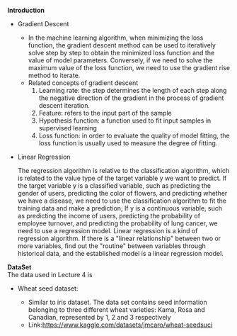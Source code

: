 **Introduction**  

- Gradient Descent  
  - In the machine learning algorithm, when minimizing the loss function, the gradient descent method can be used to iteratively solve step by step to obtain the minimized loss function and the value of model parameters. Conversely, if we need to solve the maximum value of the loss function, we need to use the gradient rise method to iterate. 
  - Related concepts of gradient descent  
    1. Learning rate: the step determines the length of each step along the negative direction of the gradient in the process of gradient descent iteration.
    2. Feature: refers to the input part of the sample
    3. Hypothesis function: a function used to fit input samples in supervised learning
    4. Loss function: in order to evaluate the quality of model fitting, the loss function is usually used to measure the degree of fitting.
- Linear Regression

  The regression algorithm is relative to the classification algorithm, which is related to the value type of the target variable y we want to predict. If the target variable y is a classified variable, such as predicting the gender of users, predicting the color of flowers, and predicting whether we have a disease, we need to use the classification algorithm to fit the training data and make a prediction; If y is a continuous variable, such as predicting the income of users, predicting the probability of employee turnover, and predicting the probability of lung cancer, we need to use a regression model. 
  Linear regression is a kind of regression algorithm. If there is a "linear relationship" between two or more variables, find out the "routine" between variables through historical data, and the established model is a linear regression model.


**DataSet**  
The data used in Lecture 4 is

- Wheat seed dataset:

  - Similar to iris dataset. The data set contains seed information belonging to three different wheat varieties: Kama, Rosa and Canadian, represented by 1, 2 and 3 respectively
  - Link:https://www.kaggle.com/datasets/jmcaro/wheat-seedsuci
